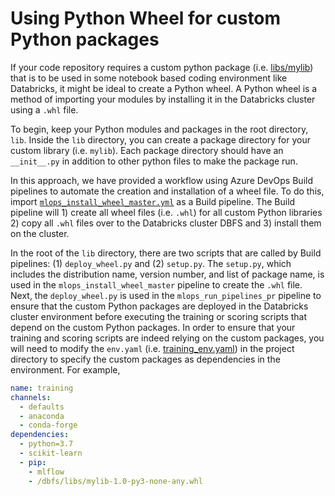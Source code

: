 # Using Python Wheel for custom Python packages

If your code repository requires a custom python package (i.e. [libs/mylib](../libs/mylib/)) that is to be used in some notebook based coding environment like Databricks, it might be ideal to create a Python wheel. A Python wheel is a method of importing your modules by installing it in the Databricks cluster using a `.whl` file.

To begin, keep your Python modules and packages in the root directory, `lib`. Inside the `lib` directory, you can create a package directory for your custom library (i.e. `mylib`). Each package directory should have an `__init__.py` in addition to other python files to make the package run.

In this approach, we have provided a workflow using Azure DevOps Build pipelines to automate the creation and installation of a wheel file. To do this, import [`mlops_install_wheel_master.yml`](.azure_pipeline/mlops_install_wheel_master.yml) as a Build pipeline. The Build pipeline will 1) create all wheel files (i.e. `.whl`) for all custom Python libraries 2) copy all `.whl` files over to the Databricks cluster DBFS and 3) install them on the cluster.

In the root of the `lib` directory, there are two scripts that are called by Build pipelines: (1) `deploy_wheel.py` and (2) `setup.py`. The `setup.py`, which includes the distribution name, version number, and list of package name, is used in the `mlops_install_wheel_master` pipeline to create the `.whl` file. Next, the `deploy_wheel.py` is used in the `mlops_run_pipelines_pr` pipeline to ensure that the custom Python packages are deployed in the Databricks cluster environment before executing the training or scoring scripts that depend on the custom Python packages. In order to ensure that your training and scoring scripts are indeed relying on the custom packages, you will need to modify the `env.yaml` (i.e. [training_env.yaml](../projects/ExampleTrainingProject/training_env.yaml)) in the project directory to specify the custom packages as dependencies in the environment. For example,

```yaml
name: training
channels:
  - defaults
  - anaconda
  - conda-forge
dependencies:
  - python=3.7
  - scikit-learn
  - pip:
    - mlflow
    - /dbfs/libs/mylib-1.0-py3-none-any.whl
```
